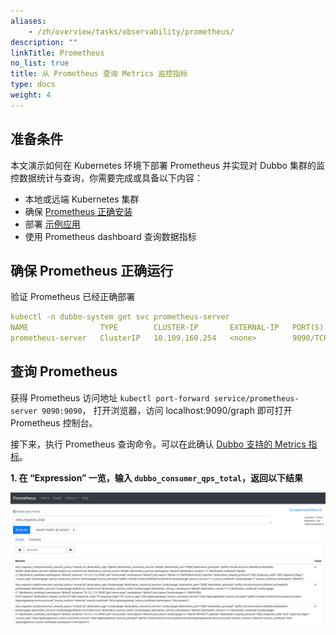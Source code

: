 ```yaml
---
aliases:
    - /zh/overview/tasks/observability/prometheus/
description: ""
linkTitle: Prometheus
no_list: true
title: 从 Prometheus 查询 Metrics 监控指标
type: docs
weight: 4
---
```


## 准备条件

本文演示如何在 Kubernetes 环境下部署 Prometheus 并实现对 Dubbo 集群的监控数据统计与查询，你需要完成或具备以下内容：

* 本地或远端 Kubernetes 集群
* 确保 [Prometheus 正确安装](../../../reference/integrations/prometheus#kubernetes)
* 部署 [示例应用](https://github.com/apache/dubbo-samples/tree/master/4-governance/dubbo-samples-metrics-spring-boot)
* 使用 Prometheus dashboard 查询数据指标

## 确保 Prometheus 正确运行

验证 Prometheus 已经正确部署

```yaml
kubectl -n dubbo-system get svc prometheus-server
NAME                TYPE        CLUSTER-IP       EXTERNAL-IP   PORT(S)    AGE
prometheus-server   ClusterIP   10.109.160.254   <none>        9090/TCP   4m
```

## 查询 Prometheus

获得 Prometheus 访问地址 `kubectl port-forward service/prometheus-server 9090:9090`，
打开浏览器，访问 localhost:9090/graph 即可打开 Prometheus 控制台。

接下来，执行 Prometheus 查询命令。可以在此确认 [Dubbo 支持的 Metrics 指标](../../../reference/proposals/metrics/)。

**1. 在 “Expression” 一览，输入 `dubbo_consumer_qps_total`，返回以下结果**

![img](/imgs/v3/tasks/observability/prometheus.png)
